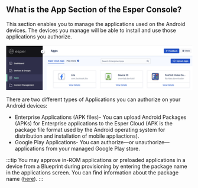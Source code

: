 
## What is the App Section of the Esper Console?

  

This section enables you to manage the applications used on the Android devices. The devices you manage will be able to install and use those applications you authorize. 
  

![Applications landing page](./images/Apps_main.png)

  

There are two different types of Applications you can authorize on your Android devices:

-   Enterprise Applications (APK files)- You can upload Android Packages (APKs) for Enterprise applications to the Esper Cloud (APK is the package file format used by the Android operating system for distribution and installation of mobile appliactions).
-   Google Play Applications- You can authorize—or unauthorize— applications from your managed Google Play store.
    

:::tip
You may approve in-ROM applications or preloaded applications in a device from a Blueprint during provisioning by entering the package name in the applications screen. You can find information about the package name ([here](../devices-groups/group-apps.md)).
:::